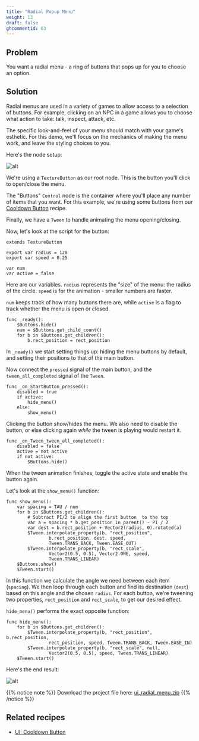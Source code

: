 ```yaml
---
title: "Radial Popup Menu"
weight: 13
draft: false
ghcommentid: 63
---
```


## Problem

You want a radial menu - a ring of buttons that pops up for you to choose an option.

## Solution

Radial menus are used in a variety of games to allow access to a selection of buttons. For example, clicking on an NPC in a game allows you to choose what action to take: talk, inspect, attack, etc.

The specific look-and-feel of your menu should match with your game's esthetic. For this demo, we'll focus on the mechanics of making the menu work, and leave the styling choices to you.

Here's the node setup:

![alt](/godot_recipes/img/ui_radial_menu_01.png)



We're using a `TextureButton` as our root node. This is the button you'll click to open/close the menu.

The "Buttons" `Control` node is the container where you'll place any number of items that you want. For this example, we're using some buttons from our [Cooldown Button](/godot_recipes/ui/cooldown_button/) recipe.

Finally, we have a `Tween` to handle animating the menu opening/closing.

Now, let's look at the script for the button:

```gdscript
extends TextureButton

export var radius = 120
export var speed = 0.25

var num
var active = false
```

Here are our variables. `radius` represents the "size" of the menu: the radius of the circle. `speed` is for the animation - smaller numbers are faster.

`num` keeps track of how many buttons there are, while `active` is a flag to track whether the menu is open or closed.

```gdscript
func _ready():
    $Buttons.hide()
    num = $Buttons.get_child_count()
    for b in $Buttons.get_children():
        b.rect_position = rect_position
```

In `_ready()` we start setting things up: hiding the menu buttons by default, and setting their positions to that of the main button.

Now connect the `pressed` signal of the main button, and the `tween_all_completed` signal of the `Tween`.

```gdscript
func _on_StartButton_pressed():
    disabled = true
    if active:
        hide_menu()
    else:
        show_menu()
```

Clicking the button show/hides the menu. We also need to disable the button, or else clicking again *while* the tween is playing would restart it.

```gdscript
func _on_Tween_tween_all_completed():
    disabled = false
    active = not active
    if not active:
        $Buttons.hide()
```

When the tween animation finishes, toggle the active state and enable the button again.

Let's look at the `show_menu()` function:

```gdscript
func show_menu():
    var spacing = TAU / num
    for b in $Buttons.get_children():
        # Subtract PI/2 to align the first button  to the top
        var a = spacing * b.get_position_in_parent() - PI / 2
        var dest = b.rect_position + Vector2(radius, 0).rotated(a)
        $Tween.interpolate_property(b, "rect_position",
                b.rect_position, dest, speed,
                Tween.TRANS_BACK, Tween.EASE_OUT)
        $Tween.interpolate_property(b, "rect_scale",
                Vector2(0.5, 0.5), Vector2.ONE, speed,
                Tween.TRANS_LINEAR)
    $Buttons.show()
    $Tween.start()
```

In this function we calculate the angle we need between each item (`spacing`). We then loop through each button and find its destination (`dest`) based on this angle and the chosen `radius`. For each button, we're tweening two properties, `rect_position` and `rect_scale`, to get our desired effect.

`hide_menu()` performs the exact opposite function:

```gdscript
func hide_menu():
    for b in $Buttons.get_children():
        $Tween.interpolate_property(b, "rect_position", b.rect_position,
                rect_position, speed, Tween.TRANS_BACK, Tween.EASE_IN)
        $Tween.interpolate_property(b, "rect_scale", null,
                Vector2(0.5, 0.5), speed, Tween.TRANS_LINEAR)
    $Tween.start()
```

Here's the end result:

![alt](/godot_recipes/img/ui_radial_menu_02.gif)

{{% notice note %}}
Download the project file here: [ui_radial_menu.zip](/godot_recipes/files/ui_radial_menu.zip)
{{% /notice %}}

## Related recipes

- [UI: Cooldown Button](/godot_recipes/ui/cooldown_button/)
